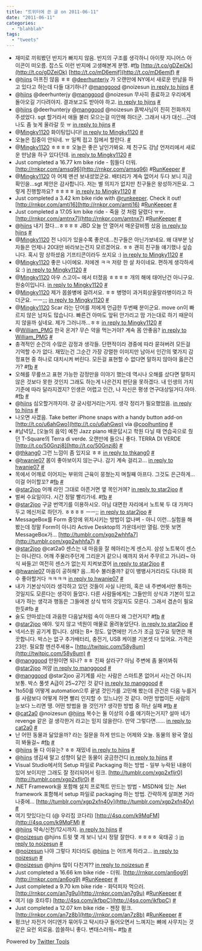 ```yaml
---
title: "트위터에 쓴 글 on 2011-06-11"
date: "2011-06-11"
categories: 
  - "blahblah"
tags: 
  - "tweets"
---
```


- 재미로 끼워봤던 반지가 빠지지 않음. 반지의 구조를 생각하니 아이팟 지니어스 아이콘이 떠오름. 잡스도 이런 반지에 고생해본게 분명. #[fb](http://search.twitter.com/search?q=%23fb) [http://t.co/gDZeiOk](http://t.co/gDZeiOk) [http://t.co/mD6emjf](http://t.co/mD6emjf) [#](http://twitter.com/blurblah/statuses/77285229919879168)
- @[hjins](http://twitter.com/hjins) 아프진 않음 ㅎㅎ @[deerhunterjy](http://twitter.com/deerhunterjy) 가 오랜만에 NY에서 새로운 만남을 하고 있다고 하는데 다들 대기하나? @[manggood](http://twitter.com/manggood) @noizesun [in reply to hjins](http://twitter.com/hjins/statuses/77315337162457088) [#](http://twitter.com/blurblah/statuses/77316067516612608)
- @[hjins](http://twitter.com/hjins) @deerhunterjy @[manggood](http://twitter.com/manggood) @noizesun 무사히 종료하고 우리에게 돌아오길 기다려야지. 결과보고도 받아야 하고. [in reply to hjins](http://twitter.com/hjins/statuses/77316309829959680) [#](http://twitter.com/blurblah/statuses/77316674059112448)
- @[hjins](http://twitter.com/hjins) @deerhunterjy @[manggood](http://twitter.com/manggood) @noizesun 흙박사님이 친히 전화까지 주셨었다. sgt 할거라서 애들 불러 모으는걸 미안해 하더군. 그래서 내가 대신...근데 나도 좀 늦게 올라갈 듯 ㅠ [in reply to hjins](http://twitter.com/hjins/statuses/77316933816553473) [#](http://twitter.com/blurblah/statuses/77317981486579712)
- @[Mingky1120](http://twitter.com/Mingky1120) 화이팅입니다! [in reply to Mingky1120](http://twitter.com/Mingky1120/statuses/77320979780608001) [#](http://twitter.com/blurblah/statuses/77321196412207104)
- 오늘은 집중이 안되네. ㅠ 일찍 접고 집에서 할란다. [#](http://twitter.com/blurblah/statuses/77321403334012928)
- @[Mingky1120](http://twitter.com/Mingky1120) ㅎㅎㅎㅎ 오늘은 좋은 날인가봐요. 제 친구도 강남 언저리에서 새로운 만남을 하구 있다던데. [in reply to Mingky1120](http://twitter.com/Mingky1120/statuses/77322655581220864) [#](http://twitter.com/blurblah/statuses/77322931784515584)
- Just completed a 16.77 km bike ride - 힘들다 더워. [http://rnkpr.com/amsq96](http://rnkpr.com/amsq96) #[RunKeeper](http://search.twitter.com/search?q=%23RunKeeper) [#](http://twitter.com/blurblah/statuses/77636988378951681)
- @[Mingky1120](http://twitter.com/Mingky1120) 아 어제 멘션 보내셨었군요. 배터리가 계속 없어서 두다 보니 지금 확인을...sgt 제안은 감사합니다. 저는 별 의지가 없지만 친구들은 왕성하거든요. 그렇게 진행할까요? ㅎㅎㅎㅎ [in reply to Mingky1120](http://twitter.com/Mingky1120/statuses/77374470356082688) [#](http://twitter.com/blurblah/statuses/77687236023427072)
- Just completed a 3.42 km bike ride with @[runkeeper](http://twitter.com/runkeeper). Check it out! [http://rnkpr.com/amti16](http://rnkpr.com/amti16) #[RunKeeper](http://search.twitter.com/search?q=%23RunKeeper) [#](http://twitter.com/blurblah/statuses/77730283633377281)
- Just completed a 17.05 km bike ride - 죽을 것 처럼 달렸다 ㅠㅠ. [http://rnkpr.com/amtnx7](http://rnkpr.com/amtnx7) #[RunKeeper](http://search.twitter.com/search?q=%23RunKeeper) [#](http://twitter.com/blurblah/statuses/77746311985762304)
- @[hjins](http://twitter.com/hjins) 내기 졌다...ㅎㅎㅎㅎ JBD 오늘 안 열어서 매운갈비찜 샀음 [in reply to hjins](http://twitter.com/hjins/statuses/77752274788687872) [#](http://twitter.com/blurblah/statuses/77762165934796800)
- @[Mingky1120](http://twitter.com/Mingky1120) 전 나이가 있을수록 좋은데...친구들은 아닌가보네요. 왜 대부분 남자들은 언제나 20대만 바라보는건지 모르겠어요. ㅎㅎ 괜히 친구들 얘기했나 싶습니다. 혹시 맘 상하셨음 기프티콘이라두 쏘지요 :) [in reply to Mingky1120](http://twitter.com/Mingky1120/statuses/77908643609186305) [#](http://twitter.com/blurblah/statuses/77922104372244480)
- @[Mingky1120](http://twitter.com/Mingky1120) 좋은 나이에요. 저에겐 ㅋㅋ 저랑 한 살 차이네요. 편하게 생각하세요 :) [in reply to Mingky1120](http://twitter.com/Mingky1120/statuses/77923295026085888) [#](http://twitter.com/blurblah/statuses/77924161598664704)
- @[Mingky1120](http://twitter.com/Mingky1120) 아우 스고이~ 에서 터졌음 ㅎㅎㅎㅎ 개의 해에 태어난건 아니구요. 원숭이입니다. [in reply to Mingky1120](http://twitter.com/Mingky1120/statuses/77924789427249152) [#](http://twitter.com/blurblah/statuses/77925239752888320)
- @[Mingky1120](http://twitter.com/Mingky1120) 제가 몹쓸병에 걸려서요. ㅎㅎ 병명이 과거회상울랄라병이라고 하더군요. ㅡㅡ;;; [in reply to Mingky1120](http://twitter.com/Mingky1120/statuses/77925635917492226) [#](http://twitter.com/blurblah/statuses/77931441656311808)
- @[Mingky1120](http://twitter.com/Mingky1120) Scar 라는 단어를 저에게 언급한 두번째 분이군요. move on이 빠르지 않은 남자도 많습니다. 빠른건 아마도 앞뒤 안가리고 맘 가는대로 하기 때문이지 않을까 싶네요. 제가 그러니까...ㅎㅎ [in reply to Mingky1120](http://twitter.com/Mingky1120/statuses/77951625066582016) [#](http://twitter.com/blurblah/statuses/78029744498675712)
- @[William\_PMG](http://twitter.com/William_PMG) 한국 온겨? 무슨 약을 먹는거야? 계속 몸 안좋음? [in reply to William\_PMG](http://twitter.com/William_PMG/statuses/77707922989256704) [#](http://twitter.com/blurblah/statuses/78038839612014592)
- 충격적인 순간의 수많은 감정과 생각들. 단편적이라 경중에 따라 묻혀버려 모든걸 기억할 수가 없다. 재밌는건 그순간 가장 강렬한 이미지만 남아서 인간의 몇가지 감정표현 중 하나로 대치시켜 버린다. 모든걸 표현할 수 없다면 말하지 않아야 옳은건가? #[fb](http://search.twitter.com/search?q=%23fb) [#](http://twitter.com/blurblah/statuses/78118080018001920)
- 오해를 무릎쓰고 표현 가능한 감정만을 이야기 했는데 역시나 오해를 샀다면 말하지 않은 것보다 못한 것인지 그래도 하는게 나은건지 판단을 못하겠다. 내 인생의 가치기준에 따라 달라지겠지? 인생은 어렵고 인간, 나 자신은 평생 연구대상일거다.아마. #[fb](http://search.twitter.com/search?q=%23fb) [#](http://twitter.com/blurblah/statuses/78119175524057088)
- @[hjins](http://twitter.com/hjins) 심오할거까지야. 걍 궁시렁거리는거지. 생각 정리가 필요했었음. [in reply to hjins](http://twitter.com/hjins/statuses/78282368452018176) [#](http://twitter.com/blurblah/statuses/78284085847523328)
- 나오면 사겠음. Take better iPhone snaps with a handy button add-on [http://t.co/u6ahGwo](http://t.co/u6ahGwo) via @[coolhunting](http://twitter.com/coolhunting) [#](http://twitter.com/blurblah/statuses/78289066508042241)
- #남녁당\_ \[오늘의 음악\] 예전 Jazz piano 배운답시고 학원 다닐 때 연습곡으로 줬던 T-Square의 Terra di verde. 오랜만에 들으니 좋다. TERRA DI VERDE [http://t.co/50Gnzj8](http://t.co/50Gnzj8) [#](http://twitter.com/blurblah/statuses/78311328485355521)
- @[thkang0](http://twitter.com/thkang0) 그런 느낌이 좀 있지요 ㅎㅎ [in reply to thkang0](http://twitter.com/thkang0/statuses/78299173899870208) [#](http://twitter.com/blurblah/statuses/78316704605810688)
- @[hwanie07](http://twitter.com/hwanie07) 몸이 좋아보이지 않는구나. 감기 계속 걸리고... [in reply to hwanie07](http://twitter.com/hwanie07/statuses/78296063961866240) [#](http://twitter.com/blurblah/statuses/78344761693573120)
- 목에서 어깨로 이어지는 부위의 근육이 뭉쳤는지 며칠째 아프다. 그것도 은근하게...이걸 어이할꼬? #[fb](http://search.twitter.com/search?q=%23fb) [#](http://twitter.com/blurblah/statuses/78387763589808128)
- @[star2joo](http://twitter.com/star2joo) 어깨 라인 그대로 아픈거면 옆 목인거여? [in reply to star2joo](http://twitter.com/star2joo/statuses/78388241379766272) [#](http://twitter.com/blurblah/statuses/78390077855776768)
- 벌써 수요일이다. 시간 정말 빨리가네. #[fb](http://search.twitter.com/search?q=%23fb) [#](http://twitter.com/blurblah/statuses/78400444979871744)
- @[star2joo](http://twitter.com/star2joo) 구글 번역기를 이용하시오. 아님 대면한 자리에서 노트북 두 대 가져다두고 메신저로 하던가. ㅎㅎㅎㅎ ㅡㅡ;; [in reply to star2joo](http://twitter.com/star2joo/statuses/78387911887822848) [#](http://twitter.com/blurblah/statuses/78401285983977472)
- MessageBox를 Form 중앙에 위치시키는 방법이 없나벼 - 아니 이런…실험을 해봤는데 정말 Form이 아니라 Active Desktop의 가운데서만 열림. 언뜻 보면 MessageBox가... [http://tumblr.com/xgp2whhfa7](http://tumblr.com/xgp2whhfa7) [#](http://twitter.com/blurblah/statuses/78435512054071296)
- @[star2joo](http://twitter.com/star2joo) @cat2a0 센스는 내 마음을 잘 헤아리는게 센스지. 삼성 노트북이 센스는 아니란다. 어깨 주물러주던게 그리운거 같으니 예까지 와서 주무르고 가니라~ 야식 싸들고! 여전히 센스가 없는지 지켜보겠어 [in reply to star2joo](http://twitter.com/star2joo/statuses/78436058630586368) [#](http://twitter.com/blurblah/statuses/78436979297095680)
- @[hwanie07](http://twitter.com/hwanie07) 마음이 공허해? 음...희수 불러줄까? 같이 뱅뱅사거리라도 다녀와 희수 좋아할거다 ㅋㅋㅋㅋ [in reply to hwanie07](http://twitter.com/hwanie07/statuses/78448421144494080) [#](http://twitter.com/blurblah/statuses/78458520156114945)
- 내가 기본상식이라 생각하고 있던 것들이 사실 나만의, 혹은 내 주변에서만 통하는 것일지도 모른다는 생각이 들었다. 다른 사람들에게는 그들만의 상식과 기본이 있고 내가 하는 생각과 행동은 그들에겐 상식 밖의 것일지도 모른다. 그래서 겸손이 필요한듯#fb [#](http://twitter.com/blurblah/statuses/78476732679733249)
- 술도 안마셨는데 과음한 다음날처럼 속이 아프다 왜 그런거지? #[fb](http://search.twitter.com/search?q=%23fb) [#](http://twitter.com/blurblah/statuses/78482404729294848)
- @[star2joo](http://twitter.com/star2joo) 얘야. 잊지 않고 넥원이 매물로 올려놓았단다. [in reply to star2joo](http://twitter.com/star2joo/statuses/78655514342473728) [#](http://twitter.com/blurblah/statuses/78668679532920833)
- 넥서스원 공기계 팝니다. 상태는 B+ 정도. 앞면에만 기스가 조금 있구요 뒷면은 깨끗합니다. 박스는 없구 추가배터리, 충전기, USB 케이블 기본셋 다 있어요. 가격은 23만. 필요함 멘션주세용~ [http://twitpic.com/58y8um](http://twitpic.com/58y8um) [#](http://twitter.com/blurblah/statuses/78670698154967040)
- @[manggood](http://twitter.com/manggood) 만원이면 되나? ㅎㅎ 진짜 살라구? 아님 주변에 좀 물어봐줘 @[star2joo](http://twitter.com/star2joo) 꺼얌 [in reply to manggood](http://twitter.com/manggood/statuses/78675031080710145) [#](http://twitter.com/blurblah/statuses/78676977632030720)
- @[manggood](http://twitter.com/manggood) @star2joo 공기계를 사는 사람은 스마트폰 없어서 사는건 아니지 보통. 박스 풀셋 A급이 25~27인 것 같다 [in reply to manggood](http://twitter.com/manggood/statuses/78679335246114816) [#](http://twitter.com/blurblah/statuses/78683203728195584)
- 1to50를 어떻게 automation으루 끝낼 것인가를 고민해 봤는데 관건은 다음 누를거를 사람보다 어떻게 하면 빨리 인지할 수 있느냐인 것 같다. 어떤 방법이든 사람의 눈보다 느리면 땡. 어떤 방법을 쓸 것인가? 생각한 방법 중 하난 실패 #[fb](http://search.twitter.com/search?q=%23fb) [#](http://twitter.com/blurblah/statuses/78750368242204672)
- @[cat2a0](http://twitter.com/cat2a0) @noizesun @[hjins](http://twitter.com/hjins) 복수는 둘 이상의 수를 얘기하는거지? 설마 네가 revenge 같은 걸 생각한거 라고는 믿지 않을란다. 만약 그렇다면...... [in reply to cat2a0](http://twitter.com/cat2a0/statuses/78753114869596161) [#](http://twitter.com/blurblah/statuses/78758997871697920)
- 난 어떤 동물과 닮았을까? 라는 질문을 하게 만드는 어제와 오늘. 동물의 왕국 열심히 봐둘걸~ #[fb](http://search.twitter.com/search?q=%23fb) [#](http://twitter.com/blurblah/statuses/78997200482467841)
- @[hjins](http://twitter.com/hjins) 둘 다 이유는? ㅎㅎ 재밌네 [in reply to hjins](http://twitter.com/hjins/statuses/79003641603821568) [#](http://twitter.com/blurblah/statuses/79003756473237504)
- @[hjins](http://twitter.com/hjins) 생김새 말고 성향이 닮은 동물이 궁금한건디 [in reply to hjins](http://twitter.com/hjins/statuses/79004549595136000) [#](http://twitter.com/blurblah/statuses/79005388946677760)
- Visual Studio에서의 Setup 파일로 Packaging 하는 방법 - 일부 누락된 내용이 있어 보이지만 그래도 잘 정리되어서 링크. [http://tumblr.com/xgp2xfljr0](http://tumblr.com/xgp2xfljr0) [#](http://twitter.com/blurblah/statuses/79040058845433857)
- .NET Framework을 포함해 설치 프로젝트 만드는 방법 - MSDN에 있는 .Net framework 포함해서 setup 파일로 packaging 하는 방법. 간략하게 살펴본 거라 나중에... [http://tumblr.com/xgp2xfn40y](http://tumblr.com/xgp2xfn40y) [#](http://twitter.com/blurblah/statuses/79040843742326784)
- 여기 맛있다는디 (@ 우리집 코다리) [http://4sq.com/k9MqFM](http://4sq.com/k9MqFM) [#](http://twitter.com/blurblah/statuses/79052040617201664)
- @[hjins](http://twitter.com/hjins) 약속/신천/12시까지. [in reply to hjins](http://twitter.com/hjins/statuses/79099459153309696) [#](http://twitter.com/blurblah/statuses/79106541235605504)
- @[noizesun](http://twitter.com/noizesun) @hjins 트윗 몇 개 보니 낚시 정말 잘한다. ㅎㅎㅎㅎ 욱태공 :) [in reply to noizesun](http://twitter.com/noizesun/statuses/79101718469677056) [#](http://twitter.com/blurblah/statuses/79107006656552961)
- @[noizesun](http://twitter.com/noizesun) 나야 그렇다 치더라도 @[hjins](http://twitter.com/hjins) 는 어뜨케 하라고... [in reply to noizesun](http://twitter.com/noizesun/statuses/79108488567074816) [#](http://twitter.com/blurblah/statuses/79109262411956224)
- @[noizesun](http://twitter.com/noizesun) @hjins 많이 다친겨?? [in reply to noizesun](http://twitter.com/noizesun/statuses/79114187594399744) [#](http://twitter.com/blurblah/statuses/79120098157264896)
- Just completed a 16.66 km bike ride - 더워. [http://rnkpr.com/an6og9](http://rnkpr.com/an6og9) #[RunKeeper](http://search.twitter.com/search?q=%23RunKeeper) [#](http://twitter.com/blurblah/statuses/79494837149245440)
- Just completed a 9.70 km bike ride - 화덕피자 먹으러. [http://rnkpr.com/an7g9u](http://rnkpr.com/an7g9u) #[RunKeeper](http://search.twitter.com/search?q=%23RunKeeper) [#](http://twitter.com/blurblah/statuses/79567383701880833)
- 여기 (@ 호타루) [http://4sq.com/ikfbpC](http://4sq.com/ikfbpC) [#](http://twitter.com/blurblah/statuses/79589570152366080)
- Just completed a 12.07 km bike ride - 젠장 펑크. [http://rnkpr.com/an7z8b](http://rnkpr.com/an7z8b) #[RunKeeper](http://search.twitter.com/search?q=%23RunKeeper) [#](http://twitter.com/blurblah/statuses/79617969130442752)
- 펑크난 자전거 어디엔가 묶어두고 탹시타구 들어오면서 느껴지는 뼈에 사무치는 것 같은 요런 외로움. 씁쓸하니 좋다. 변태스러워~ #[fb](http://search.twitter.com/search?q=%23fb) [#](http://twitter.com/blurblah/statuses/79623974375522305)

Powered by [Twitter Tools](http://alexking.org/projects/wordpress)
